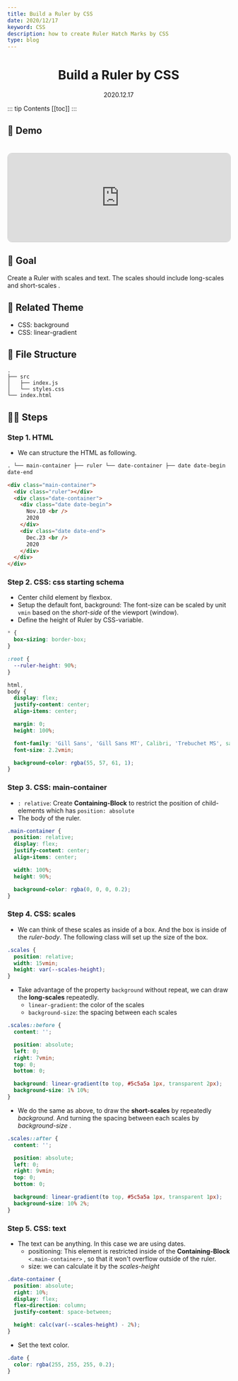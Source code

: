 ```yaml
---
title: Build a Ruler by CSS
date: 2020/12/17
keyword: CSS
description: how to create Ruler Hatch Marks by CSS
type: blog
---
```


<h1 align="center">Build a Ruler by CSS</h1>
<div align="center">2020.12.17</div>

::: tip Contents
[[toc]]
:::

## 🚀 Demo

<iframe src="https://codesandbox.io/embed/shy-breeze-b47g2?fontsize=14&hidenavigation=1&theme=dark&view=preview"
     style="width:100%; height:200px; border: 1px lightgray solid; border-radius: 10px; overflow:hidden; margin-top: 20px;"
     title="shy-breeze-b47g2"
     allow="accelerometer; ambient-light-sensor; camera; encrypted-media; geolocation; gyroscope; hid; microphone; midi; payment; usb; vr; xr-spatial-tracking"
     sandbox="allow-forms allow-modals allow-popups allow-presentation allow-same-origin allow-scripts"
   ></iframe>

## 🎯 Goal

Create a Ruler with scales and text. The scales should include long-scales and short-scales .

## 🧾 Related Theme

- CSS: background
- CSS: linear-gradient

## 🌲 File Structure

```
.
├── src
│   ├── index.js
│   └── styles.css
└── index.html
```

## 🦶🏻 Steps

### Step 1. HTML

- We can structure the HTML as following.

```html
. └── main-container ├── ruler └── date-container ├── date date-begin └── date
date-end
```

```html
<div class="main-container">
  <div class="ruler"></div>
  <div class="date-container">
    <div class="date date-begin">
      Nov.10 <br />
      2020
    </div>
    <div class="date date-end">
      Dec.23 <br />
      2020
    </div>
  </div>
</div>
```

### Step 2. CSS: css starting schema

- Center child element by flexbox.
- Setup the default font, background: The font-size can be scaled by unit `vmin` based on the _short-side_ of the viewport (window).
- Define the height of Ruler by CSS-variable.

```css
* {
  box-sizing: border-box;
}

:root {
  --ruler-height: 90%;
}

html,
body {
  display: flex;
  justify-content: center;
  align-items: center;

  margin: 0;
  height: 100%;

  font-family: 'Gill Sans', 'Gill Sans MT', Calibri, 'Trebuchet MS', sans-serif;
  font-size: 2.2vmin;

  background-color: rgba(55, 57, 61, 1);
}
```

### Step 3. CSS: main-container

- `: relative`: Create **Containing-Block** to restrict the position of child-elements which has `position: absolute`
- The body of the ruler.

```scss
.main-container {
  position: relative;
  display: flex;
  justify-content: center;
  align-items: center;

  width: 100%;
  height: 90%;

  background-color: rgba(0, 0, 0, 0.2);
}
```

### Step 4. CSS: scales

- We can think of these scales as inside of a box. And the box is inside of the _ruler-body_. The following class will set up the size of the box.

```scss
.scales {
  position: relative;
  width: 15vmin;
  height: var(--scales-height);
}
```

- Take advantage of the property `background` without repeat, we can draw the **long-scales** repeatedly.
  - `linear-gradient`: the color of the scales
  - `background-size`: the spacing between each scales

```scss
.scales::before {
  content: '';

  position: absolute;
  left: 0;
  right: 7vmin;
  top: 0;
  bottom: 0;

  background: linear-gradient(to top, #5c5a5a 1px, transparent 2px);
  background-size: 1% 10%;
}
```

- We do the same as above, to draw the **short-scales** by repeatedly _background_. And turning the spacing between each scales by _background-size_ .

```scss
.scales::after {
  content: '';

  position: absolute;
  left: 0;
  right: 9vmin;
  top: 0;
  bottom: 0;

  background: linear-gradient(to top, #5c5a5a 1px, transparent 1px);
  background-size: 10% 2%;
}
```

### Step 5. CSS: text

- The text can be anything. In this case we are using dates.
  - positioning: This element is restricted inside of the **Containing-Block** `<.main-container>` , so that it won't overflow outside of the ruler.
  - size: we can calculate it by the _scales-height_

```scss
.date-container {
  position: absolute;
  right: 10%;
  display: flex;
  flex-direction: column;
  justify-content: space-between;

  height: calc(var(--scales-height) - 2%);
}
```

- Set the text color.

```scss
.date {
  color: rgba(255, 255, 255, 0.2);
}
```
